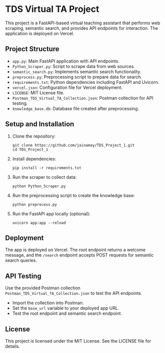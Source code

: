# TDS Virtual TA Project

This project is a FastAPI-based virtual teaching assistant that performs web scraping, semantic search, and provides API endpoints for interaction. The application is deployed on Vercel.

## Project Structure

- `app.py`: Main FastAPI application with API endpoints.
- `Python_Scraper.py`: Script to scrape data from web sources.
- `semantic_search.py`: Implements semantic search functionality.
- `preprocess.py`: Preprocessing script to prepare data for search.
- `requirements.txt`: Python dependencies including FastAPI and Uvicorn.
- `vercel.json`: Configuration file for Vercel deployment.
- `LICENSE`: MIT License file.
- `Postman_TDS_Virtual_TA_Collection.json`: Postman collection for API testing.
- `knowledge_base.db`: Database file created after preprocessing.

## Setup and Installation

1. Clone the repository:
   ```
   git clone https://github.com/jainamay/TDS_Project_1.git
   cd TDS_Project_1
   ```

2. Install dependencies:
   ```
   pip install -r requirements.txt
   ```

3. Run the scraper to collect data:
   ```
   python Python_Scraper.py
   ```

4. Run the preprocessing script to create the knowledge base:
   ```
   python preprocess.py
   ```

5. Run the FastAPI app locally (optional):
   ```
   uvicorn app:app --reload
   ```

## Deployment

The app is deployed on Vercel. The root endpoint returns a welcome message, and the `/search` endpoint accepts POST requests for semantic search queries.

## API Testing

Use the provided Postman collection `Postman_TDS_Virtual_TA_Collection.json` to test the API endpoints.

- Import the collection into Postman.
- Set the `base_url` variable to your deployed app URL.
- Test the root endpoint and semantic search endpoint.

## License

This project is licensed under the MIT License. See the LICENSE file for details.
